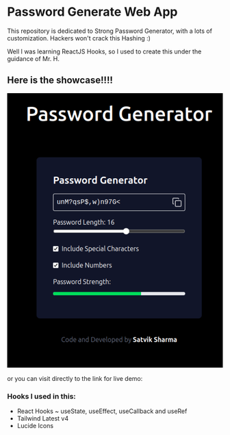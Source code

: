 # Password Generate Web App

This repository is dedicated to Strong Password Generator, with a lots of customization. Hackers won't crack this Hashing :)

Well I was learning ReactJS Hooks, so I used to create this under the guidance of Mr. H.

## Here is the showcase!!!!
![alt text](image.png)

or you can visit directly to the link for live demo:



### Hooks I used in this:
- React Hooks ~ useState, useEffect, useCallback and useRef
- Tailwind Latest v4
- Lucide Icons